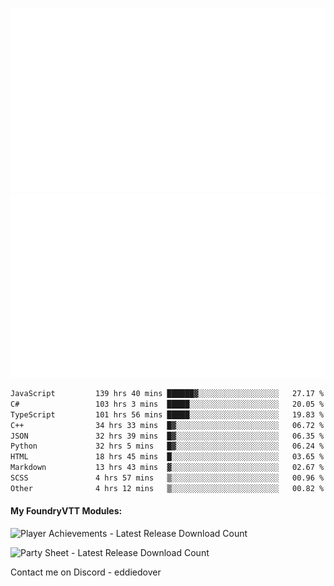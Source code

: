 
![](https://raw.githubusercontent.com/eddiedover/ghstats/master/generated/overview.svg)
![](https://raw.githubusercontent.com/eddiedover/ghstats/master/generated/languages.svg)

<!--START_SECTION:waka-->

```txt
JavaScript         139 hrs 40 mins ██████▓░░░░░░░░░░░░░░░░░░   27.17 %
C#                 103 hrs 3 mins  █████░░░░░░░░░░░░░░░░░░░░   20.05 %
TypeScript         101 hrs 56 mins █████░░░░░░░░░░░░░░░░░░░░   19.83 %
C++                34 hrs 33 mins  █▓░░░░░░░░░░░░░░░░░░░░░░░   06.72 %
JSON               32 hrs 39 mins  █▓░░░░░░░░░░░░░░░░░░░░░░░   06.35 %
Python             32 hrs 5 mins   █▓░░░░░░░░░░░░░░░░░░░░░░░   06.24 %
HTML               18 hrs 45 mins  █░░░░░░░░░░░░░░░░░░░░░░░░   03.65 %
Markdown           13 hrs 43 mins  ▓░░░░░░░░░░░░░░░░░░░░░░░░   02.67 %
SCSS               4 hrs 57 mins   ▒░░░░░░░░░░░░░░░░░░░░░░░░   00.96 %
Other              4 hrs 12 mins   ▒░░░░░░░░░░░░░░░░░░░░░░░░   00.82 %
```

<!--END_SECTION:waka-->

#### My FoundryVTT Modules:

  ![Player Achievements - Latest Release Download Count](https://img.shields.io/badge/dynamic/json?label=Player%20Achievements%20-%20Downloads@latest&query=assets%5B1%5D.download_count&url=https%3A%2F%2Fapi.github.com%2Frepos%2FEddieDover%2Ffvtt-player-achievements%2Freleases%2Flatest)

  ![Party Sheet - Latest Release Download Count](https://img.shields.io/badge/dynamic/json?label=Party%20Sheet%20-%20Downloads@latest&query=assets%5B1%5D.download_count&url=https%3A%2F%2Fapi.github.com%2Frepos%2FEddieDover%2Ffvtt-party-sheet%2Freleases%2Flatest)

<a rel="me" href="https://techhub.social/@EddieDover"></a>

Contact me on Discord - eddiedover
